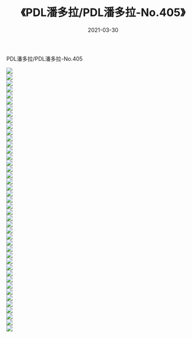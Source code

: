 ﻿---
layout: post
title:  《PDL潘多拉/PDL潘多拉-No.405》
date:   2021-03-30
img: http://img.660000.xyz/Sharelink/网络美图/2021/PDL潘多拉/PDL潘多拉-No.405/000.jpg
categories: [美女, 清纯, 唯美]
---

PDL潘多拉/PDL潘多拉-No.405

 ![](http://img.660000.xyz/Sharelink/网络美图/2021/PDL潘多拉/PDL潘多拉-No.405/001.jpg) <br>![](http://img.660000.xyz/Sharelink/网络美图/2021/PDL潘多拉/PDL潘多拉-No.405/002.jpg) <br>![](http://img.660000.xyz/Sharelink/网络美图/2021/PDL潘多拉/PDL潘多拉-No.405/003.jpg) <br>![](http://img.660000.xyz/Sharelink/网络美图/2021/PDL潘多拉/PDL潘多拉-No.405/004.jpg) <br>![](http://img.660000.xyz/Sharelink/网络美图/2021/PDL潘多拉/PDL潘多拉-No.405/005.jpg) <br>![](http://img.660000.xyz/Sharelink/网络美图/2021/PDL潘多拉/PDL潘多拉-No.405/006.jpg) <br>![](http://img.660000.xyz/Sharelink/网络美图/2021/PDL潘多拉/PDL潘多拉-No.405/007.jpg) <br>![](http://img.660000.xyz/Sharelink/网络美图/2021/PDL潘多拉/PDL潘多拉-No.405/008.jpg) <br>![](http://img.660000.xyz/Sharelink/网络美图/2021/PDL潘多拉/PDL潘多拉-No.405/009.jpg) <br>![](http://img.660000.xyz/Sharelink/网络美图/2021/PDL潘多拉/PDL潘多拉-No.405/010.jpg) <br>![](http://img.660000.xyz/Sharelink/网络美图/2021/PDL潘多拉/PDL潘多拉-No.405/011.jpg) <br>![](http://img.660000.xyz/Sharelink/网络美图/2021/PDL潘多拉/PDL潘多拉-No.405/012.jpg) <br>![](http://img.660000.xyz/Sharelink/网络美图/2021/PDL潘多拉/PDL潘多拉-No.405/013.jpg) <br>![](http://img.660000.xyz/Sharelink/网络美图/2021/PDL潘多拉/PDL潘多拉-No.405/014.jpg) <br>![](http://img.660000.xyz/Sharelink/网络美图/2021/PDL潘多拉/PDL潘多拉-No.405/015.jpg) <br>![](http://img.660000.xyz/Sharelink/网络美图/2021/PDL潘多拉/PDL潘多拉-No.405/016.jpg) <br>![](http://img.660000.xyz/Sharelink/网络美图/2021/PDL潘多拉/PDL潘多拉-No.405/017.jpg) <br>![](http://img.660000.xyz/Sharelink/网络美图/2021/PDL潘多拉/PDL潘多拉-No.405/018.jpg) <br>![](http://img.660000.xyz/Sharelink/网络美图/2021/PDL潘多拉/PDL潘多拉-No.405/019.jpg) <br>![](http://img.660000.xyz/Sharelink/网络美图/2021/PDL潘多拉/PDL潘多拉-No.405/020.jpg) <br>![](http://img.660000.xyz/Sharelink/网络美图/2021/PDL潘多拉/PDL潘多拉-No.405/021.jpg) <br>![](http://img.660000.xyz/Sharelink/网络美图/2021/PDL潘多拉/PDL潘多拉-No.405/022.jpg) <br>![](http://img.660000.xyz/Sharelink/网络美图/2021/PDL潘多拉/PDL潘多拉-No.405/023.jpg) <br>![](http://img.660000.xyz/Sharelink/网络美图/2021/PDL潘多拉/PDL潘多拉-No.405/024.jpg) <br>![](http://img.660000.xyz/Sharelink/网络美图/2021/PDL潘多拉/PDL潘多拉-No.405/025.jpg) <br>![](http://img.660000.xyz/Sharelink/网络美图/2021/PDL潘多拉/PDL潘多拉-No.405/026.jpg) <br>![](http://img.660000.xyz/Sharelink/网络美图/2021/PDL潘多拉/PDL潘多拉-No.405/027.jpg) <br>![](http://img.660000.xyz/Sharelink/网络美图/2021/PDL潘多拉/PDL潘多拉-No.405/028.jpg) <br>![](http://img.660000.xyz/Sharelink/网络美图/2021/PDL潘多拉/PDL潘多拉-No.405/029.jpg) <br>![](http://img.660000.xyz/Sharelink/网络美图/2021/PDL潘多拉/PDL潘多拉-No.405/030.jpg) <br>![](http://img.660000.xyz/Sharelink/网络美图/2021/PDL潘多拉/PDL潘多拉-No.405/031.jpg) <br>![](http://img.660000.xyz/Sharelink/网络美图/2021/PDL潘多拉/PDL潘多拉-No.405/032.jpg) <br>![](http://img.660000.xyz/Sharelink/网络美图/2021/PDL潘多拉/PDL潘多拉-No.405/033.jpg) <br>![](http://img.660000.xyz/Sharelink/网络美图/2021/PDL潘多拉/PDL潘多拉-No.405/034.jpg) <br>![](http://img.660000.xyz/Sharelink/网络美图/2021/PDL潘多拉/PDL潘多拉-No.405/035.jpg) <br>![](http://img.660000.xyz/Sharelink/网络美图/2021/PDL潘多拉/PDL潘多拉-No.405/036.jpg) <br>![](http://img.660000.xyz/Sharelink/网络美图/2021/PDL潘多拉/PDL潘多拉-No.405/037.jpg) <br>![](http://img.660000.xyz/Sharelink/网络美图/2021/PDL潘多拉/PDL潘多拉-No.405/038.jpg) <br>![](http://img.660000.xyz/Sharelink/网络美图/2021/PDL潘多拉/PDL潘多拉-No.405/039.jpg) <br>![](http://img.660000.xyz/Sharelink/网络美图/2021/PDL潘多拉/PDL潘多拉-No.405/040.jpg) <br>![](http://img.660000.xyz/Sharelink/网络美图/2021/PDL潘多拉/PDL潘多拉-No.405/041.jpg) <br>![](http://img.660000.xyz/Sharelink/网络美图/2021/PDL潘多拉/PDL潘多拉-No.405/042.jpg) <br>![](http://img.660000.xyz/Sharelink/网络美图/2021/PDL潘多拉/PDL潘多拉-No.405/043.jpg) <br>